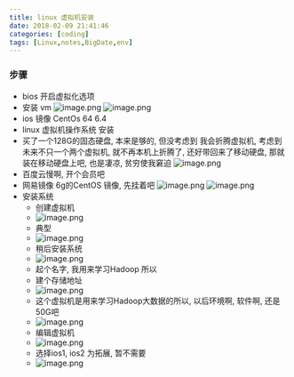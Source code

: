 ```yaml
---
title: linux 虚拟机安装
date: 2018-02-09 21:41:46
categories: [coding]
tags: [Linux,notes,BigDate,env]
---
```

### 步骤
* bios 开启虚拟化选项
* 安装 vm
![image.png](http://upload-images.jianshu.io/upload_images/4832809-66994f5a05a21273.png?imageMogr2/auto-orient/strip%7CimageView2/2/w/1240)
![image.png](http://upload-images.jianshu.io/upload_images/4832809-3f7f0307f6a8c5bf.png?imageMogr2/auto-orient/strip%7CimageView2/2/w/1240)
* ios 镜像  CentOs 64 6.4
* linux 虚拟机操作系统 安装
* 买了一个128G的固态硬盘, 本来是够的, 但没考虑到 我会折腾虚拟机, 考虑到未来不只一个两个虚拟机, 就不再本机上折腾了, 还好带回来了移动硬盘, 那就装在移动硬盘上吧, 也是凄凉, 贫穷使我窘迫
![image.png](http://upload-images.jianshu.io/upload_images/4832809-a31a5e08bce3b4ec.png?imageMogr2/auto-orient/strip%7CimageView2/2/w/1240)
* 百度云慢啊, 开个会员吧
* 网易镜像 6g的CentOS 镜像, 先挂着吧
![image.png](http://upload-images.jianshu.io/upload_images/4832809-a810a4541b4b2606.png?imageMogr2/auto-orient/strip%7CimageView2/2/w/1240)
![image.png](http://upload-images.jianshu.io/upload_images/4832809-12bef4e695cd8b39.png?imageMogr2/auto-orient/strip%7CimageView2/2/w/1240)
* 安装系统
    * 创建虚拟机
    * ![image.png](http://upload-images.jianshu.io/upload_images/4832809-91fb1c022ca47231.png?imageMogr2/auto-orient/strip%7CimageView2/2/w/1240)
    * 典型
    * ![image.png](http://upload-images.jianshu.io/upload_images/4832809-cd16e11d303d7660.png?imageMogr2/auto-orient/strip%7CimageView2/2/w/1240)
    * 稍后安装系统
    * ![image.png](http://upload-images.jianshu.io/upload_images/4832809-d9f6a1a8205b163c.png?imageMogr2/auto-orient/strip%7CimageView2/2/w/1240)
    * 起个名字, 我用来学习Hadoop 所以 
    * 建个存储地址
    * ![image.png](http://upload-images.jianshu.io/upload_images/4832809-b262f12492db5d86.png?imageMogr2/auto-orient/strip%7CimageView2/2/w/1240)
    * 这个虚拟机是用来学习Hadoop大数据的所以, 以后环境啊, 软件啊, 还是50G吧
    * ![image.png](http://upload-images.jianshu.io/upload_images/4832809-c0d2197ee226be49.png?imageMogr2/auto-orient/strip%7CimageView2/2/w/1240)
    * 编辑虚拟机
    * ![image.png](http://upload-images.jianshu.io/upload_images/4832809-b75a50dd1a419f9b.png?imageMogr2/auto-orient/strip%7CimageView2/2/w/1240)
    * 选择ios1, ios2 为拓展, 暂不需要
    * ![image.png](http://upload-images.jianshu.io/upload_images/4832809-83b9fe30b29f0d03.png?imageMogr2/auto-orient/strip%7CimageView2/2/w/1240)


